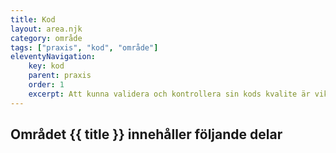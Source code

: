 ```yaml
---
title: Kod
layout: area.njk
category: område
tags: ["praxis", "kod", "område"]
eleventyNavigation:
    key: kod
    parent: praxis
    order: 1
    excerpt: Att kunna validera och kontrollera sin kods kvalite är viktigt
---
```

## Området {{ title }} innehåller följande delar
